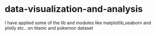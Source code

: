 # data-visualization-and-analysis
I have  applied some of the lib and modules like matplotlib,seaborn and plotly etc.. on titanic and pokemon dataset
